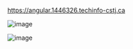 https://angular.1446326.techinfo-cstj.ca

![image](https://github.com/DappySorrow/Projet-Angular/assets/77983915/96f500c6-bbc1-44ee-928e-15309fa7795c)

![image](https://github.com/DappySorrow/Projet-Angular/assets/77983915/7d406311-1f97-42cb-aaf6-2564a106c853)
